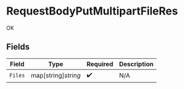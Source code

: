 # RequestBodyPutMultipartFileRes

OK


## Fields

| Field               | Type                | Required            | Description         |
| ------------------- | ------------------- | ------------------- | ------------------- |
| `Files`             | map[string]*string* | :heavy_check_mark:  | N/A                 |